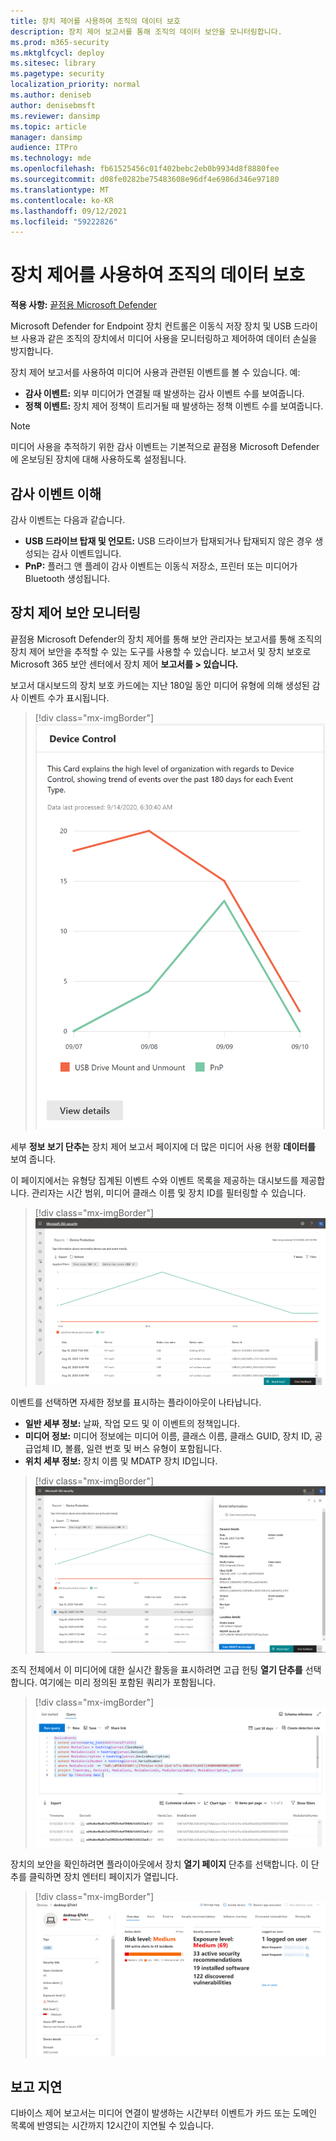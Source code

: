 ```yaml
---
title: 장치 제어를 사용하여 조직의 데이터 보호
description: 장치 제어 보고서를 통해 조직의 데이터 보안을 모니터링합니다.
ms.prod: m365-security
ms.mktglfcycl: deploy
ms.sitesec: library
ms.pagetype: security
localization_priority: normal
ms.author: deniseb
author: denisebmsft
ms.reviewer: dansimp
ms.topic: article
manager: dansimp
audience: ITPro
ms.technology: mde
ms.openlocfilehash: fb61525456c01f402bebc2eb0b9934d8f8880fee
ms.sourcegitcommit: d08fe0282be75483608e96df4e6986d346e97180
ms.translationtype: MT
ms.contentlocale: ko-KR
ms.lasthandoff: 09/12/2021
ms.locfileid: "59222826"
---
```

# <a name="protect-your-organizations-data-with-device-control"></a>장치 제어를 사용하여 조직의 데이터 보호

**적용 사항:** [끝점용 Microsoft Defender](https://go.microsoft.com/fwlink/p/?linkid=2154037)

Microsoft Defender for Endpoint 장치 컨트롤은 이동식 저장 장치 및 USB 드라이브 사용과 같은 조직의 장치에서 미디어 사용을 모니터링하고 제어하여 데이터 손실을 방지합니다.

장치 제어 보고서를 사용하여 미디어 사용과 관련된 이벤트를 볼 수 있습니다. 예:

- **감사 이벤트:** 외부 미디어가 연결될 때 발생하는 감사 이벤트 수를 보여줍니다.
- **정책 이벤트:** 장치 제어 정책이 트리거될 때 발생하는 정책 이벤트 수를 보여줍니다.

> [!NOTE]
> 미디어 사용을 추적하기 위한 감사 이벤트는 기본적으로 끝점용 Microsoft Defender에 온보딩된 장치에 대해 사용하도록 설정됩니다.

## <a name="understanding-the-audit-events"></a>감사 이벤트 이해

감사 이벤트는 다음과 같습니다.

- **USB 드라이브 탑재 및 언모트:** USB 드라이브가 탑재되거나 탑재되지 않은 경우 생성되는 감사 이벤트입니다.
- **PnP:** 플러그 앤 플레이 감사 이벤트는 이동식 저장소, 프린터 또는 미디어가 Bluetooth 생성됩니다.

## <a name="monitor-device-control-security"></a>장치 제어 보안 모니터링

끝점용 Microsoft Defender의 장치 제어를 통해 보안 관리자는 보고서를 통해 조직의 장치 제어 보안을 추적할 수 있는 도구를 사용할 수 있습니다. 보고서 및 장치 보호로 Microsoft 365 보안 센터에서 장치 제어 **보고서를 > 있습니다.**

보고서 대시보드의 장치  보호 카드에는 지난 180일 동안 미디어 유형에 의해 생성된 감사 이벤트 수가 표시됩니다.

> [!div class="mx-imgBorder"]
> ![DeviceControlReportCard](images/devicecontrolcard.png)

세부 **정보 보기 단추는** 장치 제어 보고서 페이지에 더 많은 미디어 사용 현황 **데이터를** 보여 줍니다.

이 페이지에서는 유형당 집계된 이벤트 수와 이벤트 목록을 제공하는 대시보드를 제공합니다. 관리자는 시간 범위, 미디어 클래스 이름 및 장치 ID를 필터링할 수 있습니다.

> [!div class="mx-imgBorder"]
> ![DeviceControlReportDetails](images/Detaileddevicecontrolreport.png)

이벤트를 선택하면 자세한 정보를 표시하는 플라이아웃이 나타납니다.

- **일반 세부 정보:** 날짜, 작업 모드 및 이 이벤트의 정책입니다.
- **미디어 정보:** 미디어 정보에는 미디어 이름, 클래스 이름, 클래스 GUID, 장치 ID, 공급업체 ID, 볼륨, 일련 번호 및 버스 유형이 포함됩니다.
- **위치 세부 정보:** 장치 이름 및 MDATP 장치 ID입니다.

> [!div class="mx-imgBorder"]
> ![FilterOnDeviceControlReport](images/devicecontrolreportfilter.png)

조직 전체에서 이 미디어에 대한 실시간 활동을 표시하려면 고급 헌팅 **열기 단추를** 선택합니다. 여기에는 미리 정의된 포함된 쿼리가 포함됩니다.

> [!div class="mx-imgBorder"]
> ![QueryOnDeviceControlReport](images/Devicecontrolreportquery.png)

장치의 보안을 확인하려면 플라이아웃에서 장치 **열기 페이지** 단추를 선택합니다. 이 단추를 클릭하면 장치 엔터티 페이지가 열립니다.

> [!div class="mx-imgBorder"]
> ![DeviceEntityPage](images/Devicesecuritypage.png)

## <a name="reporting-delays"></a>보고 지연

디바이스 제어 보고서는 미디어 연결이 발생하는 시간부터 이벤트가 카드 또는 도메인 목록에 반영되는 시간까지 12시간이 지연될 수 있습니다.